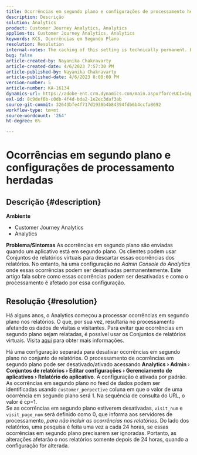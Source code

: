 ```yaml
---
title: Ocorrências em segundo plano e configurações de processamento herdadas
description: Descrição
solution: Analytics
product: Customer Journey Analytics, Analytics
applies-to: Customer Journey Analytics, Analytics
keywords: KCS, Ocorrências em Segundo Plano
resolution: Resolution
internal-notes: The caching of this setting is technically permanent. However, since we restart those services daily, we are practically manually busting that cache once very 24 hours. The setting caching behavior isn't really documented and is more just of an implementation detail. Therefore, be careful when sharing the information with customers.
bug: false
article-created-by: Nayanika Chakravarty
article-created-date: 4/6/2023 7:57:30 PM
article-published-by: Nayanika Chakravarty
article-published-date: 4/6/2023 8:00:00 PM
version-number: 5
article-number: KA-16134
dynamics-url: https://adobe-ent.crm.dynamics.com/main.aspx?forceUCI=1&pagetype=entityrecord&etn=knowledgearticle&id=6378873d-b5d4-ed11-a7c7-6045bd006b3d
exl-id: 8c9def6b-c0db-4f4d-bda2-1e2ec3daf3ab
source-git-commit: 32643bfe4f717d1930b4b84394fdb6b4ccfa8692
workflow-type: tm+mt
source-wordcount: '264'
ht-degree: 6%

---
```


# Ocorrências em segundo plano e configurações de processamento herdadas

## Descrição {#description}

<b>Ambiente</b>
- Customer Journey Analytics
- Analytics



<b>Problema/Sintomas</b>
As ocorrências em segundo plano são enviadas quando um aplicativo está em segundo plano. Os clientes podem usar Conjuntos de relatórios virtuais para descartar essas ocorrências dos relatórios. No entanto, há uma configuração no *Admin Console do Analytics* onde essas ocorrências podem ser desativadas permanentemente. Este artigo fala sobre como essas ocorrências podem ser desativadas e como o processamento é afetado por essa configuração.


## Resolução {#resolution}


Há alguns anos, o Analytics começou a processar ocorrências em segundo plano nos relatórios. O que, por sua vez, resultaria no processamento afetando os dados de visitas e visitantes. Para evitar que ocorrências em segundo plano sejam relatadas, é possível usar os Conjuntos de relatórios virtuais. Visita [aqui](https://experienceleague.adobe.com/docs/analytics/components/virtual-report-suites/vrs-components.html?lang=pt-BR) para obter mais informações.

Há uma configuração separada para desativar ocorrências em segundo plano no conjunto de relatórios. O processamento de ocorrências em segundo plano pode ser desativado/ativado acessando <b>Analytics </b><b>›</b><b> Admin </b>›<b> Conjuntos de relatórios </b><b>›</b><b> Editar configurações </b><b>›</b><b> Gerenciamento de aplicativos </b><b>›</b><b> Relatório do aplicativo</b>. A configuração é ativada por padrão.
<br>As ocorrências em segundo plano no feed de dados podem ser identificadas usando `customer_perpective` coluna em que o valor de uma ocorrência em segundo plano será 1. Na sequência de consulta do URL, o valor é cp=1.<br>
Se as ocorrências em segundo plano estiverem desativadas, `visit_num` e `visit_page_num` será definido como 0, que informa aos servidores de processamento, *para não incluir as ocorrências nos relatórios*. Do lado dos relatórios, uma pesquisa é feita uma vez a cada 24 horas, se essas ocorrências em segundo plano precisarem ser ignoradas. Portanto, as alterações afetarão o nos relatórios somente depois de 24 horas, quando a configuração for alterada.
